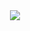 <div align="center">
<img src="https://media.tenor.com/VrNXMkkO3fcAAAAC/star-wars-ben-kenobi.gif">
</div>

<!--
**MrBrunoWolff/MrBrunoWolff** is a ✨ _special_ ✨ repository because its `README.md` (this file) appears on your GitHub profile.

Here are some ideas to get you started:

- 🔭 I’m currently working on ...
- 🌱 I’m currently learning ...
- 👯 I’m looking to collaborate on ...
- 🤔 I’m looking for help with ...
- 💬 Ask me about ...
- 📫 How to reach me: ...
- 😄 Pronouns: ...
- ⚡ Fun fact: ...
-->
